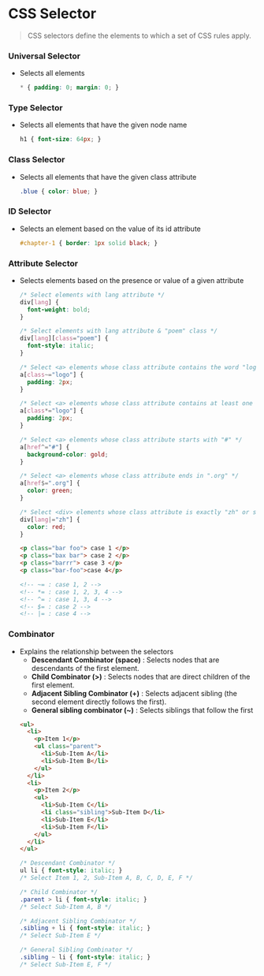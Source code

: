 # CSS Selector

>CSS selectors define the elements to which a set of CSS rules apply.

### Universal Selector
- Selects all elements
  ```css
  * { padding: 0; margin: 0; }
  ```

### Type Selector
- Selects all elements that have the given node name
  ```css
  h1 { font-size: 64px; }
  ```

### Class Selector
- Selects all elements that have the given class attribute
  ```css
  .blue { color: blue; }
  ```

### ID Selector
- Selects an element based on the value of its id attribute
  ```css
  #chapter-1 { border: 1px solid black; }
  ```

### Attribute Selector
- Selects elements based on the presence or value of a given attribute
  ```css
  /* Select elements with lang attribute */
  div[lang] {
    font-weight: bold;
  }

  /* Select elements with lang attribute & "poem" class */
  div[lang][class="poem"] {
    font-style: italic;
  }

  /* Select <a> elements whose class attribute contains the word "logo" (out of a whitespace-separated list of words) */
  a[class~="logo"] {
    padding: 2px;
  }

  /* Select <a> elements whose class attribute contains at least one occurrence of "logo" within the string. */
  a[class*="logo"] {
    padding: 2px;
  }

  /* Select <a> elements whose class attribute starts with "#" */
  a[href^="#"] {
    background-color: gold;
  }

  /* Select <a> elements whose class attribute ends in ".org" */
  a[href$=".org"] {
    color: green;
  }

  /* Select <div> elements whose class attribute is exactly "zh" or starts with "zh" and followed by an hyphen(-) */
  div[lang|="zh"] {
    color: red;
  }
  ```
  ```html
  <p class="bar foo"> case 1 </p>
  <p class="bax bar"> case 2 </p>
  <p class="barrr"> case 3 </p>
  <p class="bar-foo">case 4</p>

  <!-- ~= : case 1, 2 -->
  <!-- *= : case 1, 2, 3, 4 -->
  <!-- ^= : case 1, 3, 4 -->
  <!-- $= : case 2 -->
  <!-- |= : case 4 -->
  ```

### Combinator
- Explains the relationship between the selectors
  - **Descendant Combinator (space)** : Selects nodes that are descendants of the first element.
  - **Child Combinator (>)** :  Selects nodes that are direct children of the first element.
  - **Adjacent Sibling Combinator (+)** : Selects adjacent sibling (the second element directly follows the first).
  - **General sibling combinator (~)** : Selects siblings that follow the first
  ```html
  <ul>
    <li>
      <p>Item 1</p>
      <ul class="parent">
        <li>Sub-Item A</li>
        <li>Sub-Item B</li>
      </ul>
    </li>
    <li>
      <p>Item 2</p>
      <ul>
        <li>Sub-Item C</li>
        <li class="sibling">Sub-Item D</li>
        <li>Sub-Item E</li>
        <li>Sub-Item F</li>
      </ul>
    </li>
  </ul>
  ```
  ```css
  /* Descendant Combinator */
  ul li { font-style: italic; } 
  /* Select Item 1, 2, Sub-Item A, B, C, D, E, F */

  /* Child Combinator */
  .parent > li { font-style: italic; } 
  /* Select Sub-Item A, B */

  /* Adjacent Sibling Combinator */
  .sibling + li { font-style: italic; } 
  /* Select Sub-Item E */

  /* General Sibling Combinator */
  .sibling ~ li { font-style: italic; } 
  /* Select Sub-Item E, F */
  ```